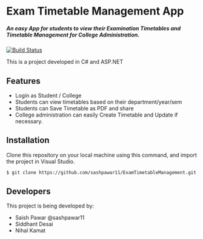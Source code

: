 # Exam Timetable Management App
##### An easy App for students to view their Examination Timetables and Timetable Management for College Administration.

[![Build Status](https://travis-ci.org/joemccann/dillinger.svg?branch=master)](https://travis-ci.org/joemccann/dillinger)

This is a project developed in C# and ASP.NET

## Features

- Login as Student / College
- Students can view timetables based on their department/year/sem
- Students can Save Timetable as PDF and share
- College administration can easily Create Timetable and Update if necessary.

## Installation

Clone this repository on your local machine using this command, and import the project in Visual Studio.

```sh
$ git clone https://github.com/sashpawar11/ExamTimetableManagement.git 
```


## Developers

This project is being developed by:

- Saish Pawar @sashpawar11
- Siddhant Desai
- Nihal Kamat



